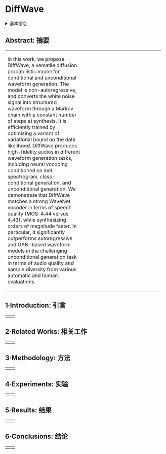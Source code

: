 # DiffWave

<details>
<summary>基本信息</summary>

- 标题: "DiffWave: A Versatile Diffusion Model for Audio Synthesis"
- 作者:
  - 01 Zhifeng Kong,
  - 02 Wei Ping,
  - 03 Jiaji Huang,
  - 04 Kexin Zhao,
  - 05 Bryan Catanzaro
- 链接:
  - [ArXiv](https://arxiv.org/abs/2009.09761)
  - [Publication](https://openreview.net/forum?id=a-xFK8Ymz5J)
  - [Github]
  - [Demo](https://diffwave-demo.github.io)
- 文件:
  - [ArXiv](_PDF/2009.09761v3__DiffWave__A_Versatile_Diffusion_Model_for_Audio_Synthesis.pdf)
  - [Publication](_PDF/2009.09761p0__DiffWave__ICLR2021Oral.pdf)

</details>

## Abstract: 摘要

<table><tr><td width="50%">

In this work, we propose DiffWave, a versatile diffusion probabilistic model for conditional and unconditional waveform generation.
The model is non-autoregressive, and converts the white noise signal into structured waveform through a Markov chain with a constant number of steps at synthesis.
It is efficiently trained by optimizing a variant of variational bound on the data likelihood.
DiffWave produces high-fidelity audios in different waveform generation tasks, including neural vocoding conditioned on mel spectrogram, class-conditional generation, and unconditional generation.
We demonstrate that DiffWave matches a strong WaveNet vocoder in terms of speech quality (MOS: 4.44 versus 4.43), while synthesizing orders of magnitude faster.
In particular, it significantly outperforms autoregressive and GAN-based waveform models in the challenging unconditional generation task in terms of audio quality and sample diversity from various automatic and human evaluations.

</td><td>

</td></tr></table>

## 1·Introduction: 引言

<table><tr><td width="50%">

</td><td>

</td></tr></table>

## 2·Related Works: 相关工作

<table><tr><td width="50%">

</td><td>

</td></tr></table>

## 3·Methodology: 方法

<table><tr><td width="50%">

</td><td>

</td></tr></table>

## 4·Experiments: 实验

<table><tr><td width="50%">

</td><td>

</td></tr></table>

## 5·Results: 结果

<table><tr><td width="50%">

</td><td>

</td></tr></table>

## 6·Conclusions: 结论

<table><tr><td width="50%">

</td><td>

</td></tr></table>
